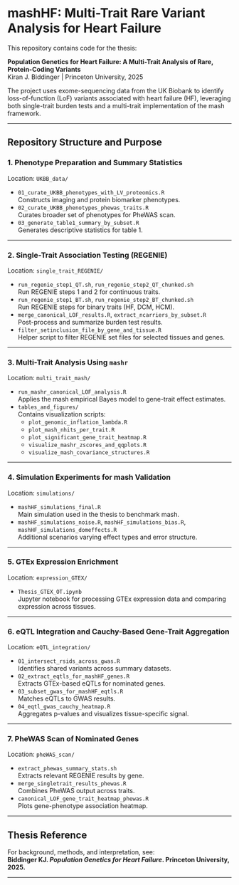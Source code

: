 # mashHF: Multi-Trait Rare Variant Analysis for Heart Failure

This repository contains code for the thesis:

**Population Genetics for Heart Failure: A Multi-Trait Analysis of Rare, Protein-Coding Variants**  
Kiran J. Biddinger | Princeton University, 2025

The project uses exome-sequencing data from the UK Biobank to identify loss-of-function (LoF) variants associated with heart failure (HF), leveraging both single-trait burden tests and a multi-trait implementation of the mash framework.

---

## Repository Structure and Purpose

### 1. Phenotype Preparation and Summary Statistics
Location: `UKBB_data/`

- `01_curate_UKBB_phenotypes_with_LV_proteomics.R`  
  Constructs imaging and protein biomarker phenotypes.
- `02_curate_UKBB_phenotypes_phewas_traits.R`  
  Curates broader set of phenotypes for PheWAS scan.
- `03_generate_table1_summary_by_subset.R`  
  Generates descriptive statistics for table 1.

---

### 2. Single-Trait Association Testing (REGENIE)
Location: `single_trait_REGENIE/`

- `run_regenie_step1_QT.sh`, `run_regenie_step2_QT_chunked.sh`  
  Run REGENIE steps 1 and 2 for continuous traits.  
- `run_regenie_step1_BT.sh`, `run_regenie_step2_BT_chunked.sh`  
  Run REGENIE steps for binary traits (HF, DCM, HCM).  
- `merge_canonical_LOF_results.R`, `extract_ncarriers_by_subset.R`  
  Post-process and summarize burden test results.
- `filter_setinclusion_file_by_gene_and_tissue.R`  
  Helper script to filter REGENIE set files for selected tissues and genes. 

---

### 3. Multi-Trait Analysis Using `mashr`
Location: `multi_trait_mash/`

- `run_mashr_canonical_LOF_analysis.R`  
  Applies the mash empirical Bayes model to gene-trait effect estimates.
- `tables_and_figures/`  
  Contains visualization scripts:
  - `plot_genomic_inflation_lambda.R`
  - `plot_mash_nhits_per_trait.R`
  - `plot_significant_gene_trait_heatmap.R`
  - `visualize_mashr_zscores_and_qqplots.R`
  - `visualize_mash_covariance_structures.R`

---

### 4. Simulation Experiments for mash Validation
Location: `simulations/`

- `mashHF_simulations_final.R`  
  Main simulation used in the thesis to benchmark mash.
- `mashHF_simulations_noise.R`, `mashHF_simulations_bias.R`, `mashHF_simulations_domeffects.R`  
  Additional scenarios varying effect types and error structure.

---

### 5. GTEx Expression Enrichment
Location: `expression_GTEX/`

- `Thesis_GTEX_OT.ipynb`  
  Jupyter notebook for processing GTEx expression data and comparing expression across tissues.

---

### 6. eQTL Integration and Cauchy-Based Gene-Trait Aggregation
Location: `eQTL_integration/`

- `01_intersect_rsids_across_gwas.R`  
  Identifies shared variants across summary datasets.
- `02_extract_eqtls_for_mashHF_genes.R`  
  Extracts GTEx-based eQTLs for nominated genes.
- `03_subset_gwas_for_mashHF_eqtls.R`  
  Matches eQTLs to GWAS results.
- `04_eqtl_gwas_cauchy_heatmap.R`  
  Aggregates p-values and visualizes tissue-specific signal.

---

### 7. PheWAS Scan of Nominated Genes
Location: `pheWAS_scan/`

- `extract_phewas_summary_stats.sh`  
  Extracts relevant REGENIE results by gene.
- `merge_singletrait_results_phewas.R`  
  Combines PheWAS output across traits.
- `canonical_LOF_gene_trait_heatmap_phewas.R`  
  Plots gene-phenotype association heatmap.

---

## Thesis Reference

For background, methods, and interpretation, see:  
**Biddinger KJ. *Population Genetics for Heart Failure*. Princeton University, 2025.**

---